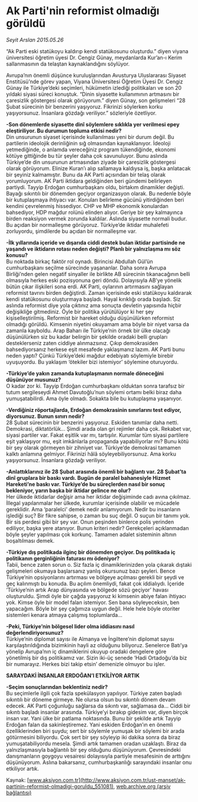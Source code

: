 # Ak Parti'nin reformist olmadığı görüldü

*Seyit Arslan 2015.05.26*

<div class="pNewsDetailMainContent" itemprop="articleBody">
 <p>
  “Ak Parti eski statükoyu kaldırıp kendi statükosunu oluşturdu.” diyen viyana üniversitesi öğretim üyesi Dr. Cengiz Günay, meydanlarda Kur’an-ı Kerim sallanmasının da telaştan kaynaklandığını söylüyor.
 </p>
 <p>
  Avrupa’nın önemli düşünce kuruluşlarından Avusturya Uluslararası Siyaset Enstitüsü’nde görev yapan, Viyana Üniversitesi Öğretim Üyesi Dr. Cengiz Günay ile Türkiye’deki seçimleri, hükümetin izlediği politikaları ve son 20 yıldaki siyasi süreci konuştuk. “Dinin siyasette kullanımının artmasını bir çaresizlik göstergesi olarak görüyorum.” diyen Günay, son gelişmeleri “28 Şubat sürecinin bir benzerini yaşıyoruz. Fikrinizi söylerken korku yaşıyorsunuz. İnsanlara gözdağı veriliyor.” sözleriyle özetliyor.
 </p>
 <p>
  <strong>
   -Son dönemlerde siyasette dinî söylemlere sıklıkla yer verilmesi epey eleştiriliyor. Bu durumun topluma etkisi nedir?
  </strong>
  <br>
   Din unsurunun siyaset içerisinde kullanılması yeni bir durum değil. Bu partilerin ideolojik derinliğinin sığ olmasından kaynaklanıyor. İdeoloji yetmediğinde, o anlamda vereceğiniz program tükendiğinde, ekonomi kötüye gittiğinde bu tür şeyler daha çok savunuluyor. Bunu aslında Türkiye’de din unsurunun artmasından ziyade bir çaresizlik göstergesi olarak görüyorum. Elinize Kuran’ı alıp sallamaya kaldıysa iş, başka anlatacak bir şeyiniz kalmamıştır. Bunu da AK Parti açısından bir telaş olarak yorumluyorum. AK Parti iktidara geldiğinden beri gündemi belirleyen partiydi. Tayyip Erdoğan cumhurbaşkanı oldu, birtakım dinamikler değişti. Bayağı sıkıntılı bir dönemden geçiyor organizasyon olarak. Bu nedenle böyle bir kutuplaşmaya ihtiyacı var. Konuları belirleme gücünü yitirdiğinden beri kendini çevrelenmiş hissediyor. CHP ve MHP ekonomik konulardan bahsediyor, HDP mağdur rolünü elinden alıyor. Geriye bir şey kalmayınca birden reaksiyon vermek zorunda kaldılar. Aslında siyasette normali budur. Bu açıdan bir normalleşme görüyoruz. Türkiye’de iktidar muhalefeti zorluyordu, şimdilerde bu açıdan bir normalleşme var.
  </br>
 </p>
 <p>
  <strong>
   -İlk yıllarında içeride ve dışarıda ciddi destek bulan iktidar partisinde ne yaşandı ve iktidarın rotası neden değişti? Planlı bir yalnızlaşma mı söz konusu?
  </strong>
  <br>
   Bu noktada birkaç faktör rol oynadı. Birincisi Abdullah Gül’ün cumhurbaşkanı seçilme sürecinde yaşananlar. Daha sonra Avrupa Birliği’nden gelen negatif sinyaller ile birlikte AB sürecinin tıkanacağının belli olmasıyla herkes eski pozisyonuna geri döndü. Dolayısıyla AB’ye yönelik bütün çıkar ilişkileri sona erdi. AK Parti, oylarının artırmasını sağlayan reformist tavrını birden değiştirdi. Zaman içerisinde eski statükoyu kaldırarak kendi statükosunu oluşturmaya başladı. Hayal kırıklığı orada başladı. Siz aslında reformist diye yola çıktınız ama sonuçta devletin yapısında hiçbir değişikliğe gitmediniz. Öyle bir politika yürütülüyor ki her şey kişiselleştirilmiş. Reformist bir hareket olduğu düşünülürken reformist olmadığı görüldü. Kimsenin niyetini okuyamam ama böyle bir niyet varsa da zamanla kayboldu. Arap Baharı ile Türkiye’nin örnek bir ülke olacağı düşünülürken siz bu kadar belirgin bir şekilde oradaki belli grupları desteklerseniz zaten ciddiye alınmazsınız. Çıkıp demokrasiden bahsediyorsanız herkese eşit mesafede yaklaşmanız lazım. AK Parti bunu neden yaptı? Çünkü Türkiye’deki mağdur edebiyatı söylemiyle birebir uyuşuyordu. Bu yaklaşım ‘ötekiler bizi istemiyor’ söylemine oturuyordu.
  </br>
 </p>
 <p>
  <strong>
   -Türkiye’de yakın zamanda kutuplaşmanın normale döneceğini düşünüyor musunuz?
  </strong>
  <br>
   O kadar zor ki. Tayyip Erdoğan cumhurbaşkanı olduktan sonra tarafsız bir tutum sergileseydi Ahmet Davutoğlu’nun söylemi ortamı belki biraz daha yumuşatabilirdi. Ama öyle olmadı. Sokakta bile bu kutuplaşma yaşanıyor.
  </br>
 </p>
 <p>
  <strong>
   -Verdiğiniz röportajlarda, Erdoğan demokrasinin sınırlarını test ediyor, diyorsunuz. Bunun sınırı nedir?
  </strong>
  <br>
   28 Şubat sürecinin bir benzerini yaşıyoruz. Eskiden tanımlar daha netti. Demokrasi, diktatörlük... Şimdi arada olan gri rejimler daha çok. Rekabet var, siyasi partiler var. Fakat eşitlik var mı, tartışılır. Kurumlar tüm siyasi partilere eşit yaklaşıyor mu, eşit imkânlarla propaganda yapabiliyorlar mı? Bunu kötü bir şey olarak görmeyen bir zihniyet var. Türkiye’de demokrasi tamamen kalktı anlamına gelmiyor. Fikrinizi hâlâ söyleyebiliyorsunuz. Ama korku yaşıyorsunuz. İnsanlara gözdağı veriliyor.
  </br>
 </p>
 <p>
  <strong>
   -Anlattıklarınız ile 28 Şubat arasında önemli bir bağlantı var. 28 Şubat’ta dinî gruplara bir baskı vardı. Bugün de paralel bahanesiyle Hizmet Hareketi’ne baskı var. Türkiye’de bu süreçlerden nasıl bir sonuç bekleniyor, yarın başka bir iktidar gelince ne olur?
  </strong>
  <br/>
  Her ülkede iktidarlar değişir ama her iktidar değişiminde cadı avına çıkılmaz. İllegal yapılanmalar her ülkede, kurumlar içerisinde olabilir ve mücadele gereklidir. Ama ‘paralelci’ demek nedir anlamıyorum. Nedir bu insanların işlediği suç? Bir fikre sahipse, o zaman bu suç değil. O suçun bir tanımı yok. Bir sis perdesi gibi bir şey var. Onun peşinden binlerce polis yerinden ediliyor, başka yere atanıyor. Bunun kriteri nedir? Gerekçeleri açıklanmadan böyle şeyler yapılması çok korkunç. Tamamen adalet sisteminin altının boşaltılması demek.
 </p>
 <p>
  <strong>
   -Türkiye dış politikada ilginç bir dönemden geçiyor. Dış politikada iç politikanın gerginliğinin faturası mı ödeniyor?
  </strong>
  <br/>
  Tabii, bence zaten sorun o. Siz fazla iç dinamiklerinizden yola çıkarak dıştaki gelişmeleri okumaya başlarsanız yanlış okursunuz bazı şeyleri. Bence Türkiye’nin opsiyonlarını artırması ve bölgeye açılması gerekli bir şeydi ve geç kalınmıştı bu konuda. Bu açılım önemliydi, fakat çok iddialıydı. İçeride ‘Türkiye’nin artık Arap dünyasında ve bölgede sözü geçiyor’ havası oluşturuldu. Şimdi öyle bir çağda yaşıyoruz ki kimsenin abiye falan ihtiyacı yok. Kimse öyle bir model falan istemiyor. Sen bana söyleyeceksin, ben yapacağım. Böyle bir şey çağımıza uygun değil. Hele hele böyle otoriter sistemleri kenara atmaya çalışmış toplumlarda...
 </p>
 <p>
  <strong>
   -Peki, Türkiye’nin bölgesel lider olma iddiasını nasıl değerlendiriyorsunuz?
  </strong>
  <br/>
  Türkiye’nin diplomat sayısı ile Almanya ve İngiltere’nin diplomat sayısı karşılaştırıldığında bizimkinin hayli az olduğunu biliyoruz. Senelerce Batı’ya yönelip Avrupa’nın iç dinamiklerini okuyup oradaki dengelere göre yönetilmiş bir dış politikamız var. Sizin iki-üç senede ‘Hadi Ortadoğu’da biz bir numarayız. Herkes bizi takip etsin’ demenizle olmuyor bu işler.
 </p>
 <p>
  <strong>
   SARAYDAKİ İNSANLAR ERDOĞAN’I ETKİLİYOR ARTIK
  </strong>
 </p>
 <p>
  <strong>
   -Seçim sonuçlarından beklentiniz nedir?
  </strong>
  <br/>
  Bu seçimlerle ilgili çok fazla spekülasyon yapılıyor. Türkiye zaten başladı sıkıntılı bir döneme girmeye. Ne olursa olsun bu sıkıntılı dönem devam edecek. AK Parti çoğunluğu sağlarsa da sıkıntı var, sağlamasa da... Ciddi bir sıkıntı başladı insanlar arasında. Türkiye’yi bırakıp gidesim var, diyen birçok insan var. Yani ülke bir patlama noktasında. Bunu bir şekilde artık Tayyip Erdoğan falan da sakinleştiremez. Yani eskiden Erdoğan’ın en önemli özelliklerinden biri şuydu; sert bir söylemle yumuşak bir söylemi bir arada götürmesini biliyordu. Çok sert bir şey söyleyip iki dakika sonra da biraz yumuşatabiliyordu mesela. Şimdi artık tamamen oradan uzaklaştı. Biraz da yalnızlaşmasıyla bağlantılı bir şey olduğunu düşünüyorum. Çevresindeki danışmanların goygoyu vesairesi dolayısıyla partiyle mesafesinin de arttığını düşünüyorum. Aslına bakarsanız, cumhurbaşkanlığı sarayındaki insanlar onu etkiliyor artık.
 </p>
</div>


Kaynak: [www.aksiyon.com.tr](http://www.aksiyon.com.tr/ust-manset/ak-partinin-reformist-olmadigi-goruldu_551081), [web.archive.org (arşiv bağlantısı)](http://web.archive.org/web/20150719213719/http://www.aksiyon.com.tr/ust-manset/ak-partinin-reformist-olmadigi-goruldu_551081)
